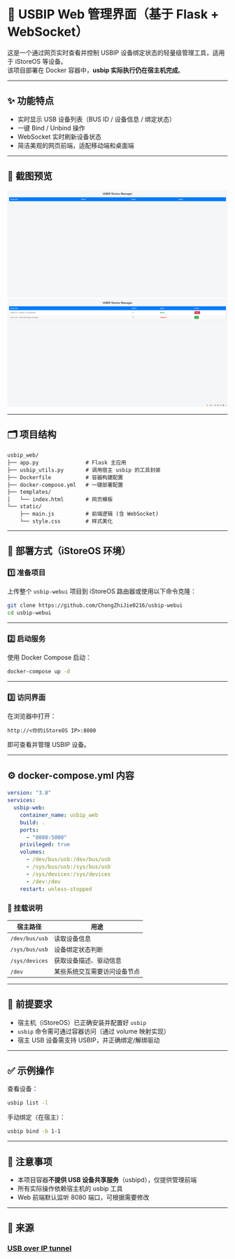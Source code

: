 # 🔌 USBIP Web 管理界面（基于 Flask + WebSocket）

这是一个通过网页实时查看并控制 USBIP 设备绑定状态的轻量级管理工具，适用于 iStoreOS 等设备。  
该项目部署在 Docker 容器中，**usbip 实际执行仍在宿主机完成**。

---

## ✨ 功能特点

- 实时显示 USB 设备列表（BUS ID / 设备信息 / 绑定状态）
- 一键 Bind / Unbind 操作
- WebSocket 实时刷新设备状态
- 简洁美观的网页前端，适配移动端和桌面端

---

## 📸 截图预览

![alt text](image.png)
![alt text](image-1.png)

---

## 🗂 项目结构

```
usbip_web/
├── app.py               # Flask 主应用
├── usbip_utils.py       # 调用宿主 usbip 的工具封装
├── Dockerfile           # 容器构建配置
├── docker-compose.yml   # 一键部署配置
├── templates/
│   └── index.html       # 网页模板
└── static/
    ├── main.js          # 前端逻辑 (含 WebSocket)
    └── style.css        # 样式美化
```

---

## 🚀 部署方式（iStoreOS 环境）

### 1️⃣ 准备项目

上传整个 `usbip-webui` 项目到 iStoreOS 路由器或使用以下命令克隆：

```bash
git clone https://github.com/ChongZhiJie0216/usbip-webui
cd usbip-webui
```

---

### 2️⃣ 启动服务

使用 Docker Compose 启动：

```bash
docker-compose up -d
```

---

### 3️⃣ 访问界面

在浏览器中打开：

```
http://<你的iStoreOS IP>:8080
```

即可查看并管理 USBIP 设备。

---

## ⚙ docker-compose.yml 内容

```yaml
version: "3.8"
services:
  usbip-web:
    container_name: usbip_web
    build: .
    ports:
      - "8080:5000"
    privileged: true
    volumes:
      - /dev/bus/usb:/dev/bus/usb
      - /sys/bus/usb:/sys/bus/usb
      - /sys/devices:/sys/devices
      - /dev:/dev
    restart: unless-stopped
```

### 📌 挂载说明

| 宿主路径       | 用途                         |
| -------------- | ---------------------------- |
| `/dev/bus/usb` | 读取设备信息                 |
| `/sys/bus/usb` | 设备绑定状态判断             |
| `/sys/devices` | 获取设备描述、驱动信息       |
| `/dev`         | 某些系统交互需要访问设备节点 |

---

## 🔧 前提要求

- 宿主机（iStoreOS）已正确安装并配置好 `usbip`
- `usbip` 命令需可通过容器访问（通过 volume 映射实现）
- 宿主 USB 设备需支持 USBIP，并正确绑定/解绑驱动

---

## ✅ 示例操作

查看设备：

```bash
usbip list -l
```

手动绑定（在宿主）：

```bash
usbip bind -b 1-1
```

---

## 📌 注意事项

- 本项目容器**不提供 USB 设备共享服务**（usbipd），仅提供管理前端
- 所有实际操作依赖宿主机的 usbip 工具
- Web 前端默认监听 8080 端口，可根据需要修改

---

## 📝 来源

### [USB over IP tunnel](https://openwrt.org/docs/guide-user/services/usb.iptunnel)
